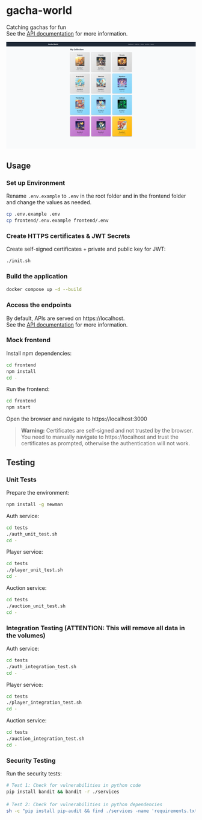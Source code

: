 # gacha-world

Catching gachas for fun  
See the [API documentation](docs/README.md) for more information.

![Frontend](docs/images/frontend_showcase.png)

## Usage

### Set up Environment

Rename `.env.example` to `.env` in the root folder and in the frontend folder and change the values as needed.

```bash
cp .env.example .env
cp frontend/.env.example frontend/.env
```

### Create HTTPS certificates & JWT Secrets

Create self-signed certificates + private and public key for JWT:

```bash
./init.sh
```

### Build the application

```bash
docker compose up -d --build
```

### Access the endpoints

By default, APIs are served on https://localhost.  
See the [API documentation](docs/README.md) for more information.

### Mock frontend

Install npm dependencies:

```bash
cd frontend
npm install
cd -
```

Run the frontend:

```bash
cd frontend
npm start
```

Open the browser and navigate to https://localhost:3000

> **Warning:** Certificates are self-signed and not trusted by the browser. You need to manually navigate to https://localhost and trust the certificates as prompted, otherwise the authentication will not work.

## Testing

### Unit Tests

Prepare the environment:

```bash
npm install -g newman
```

Auth service:

```bash
cd tests
./auth_unit_test.sh
cd -
```

Player service:

```bash
cd tests
./player_unit_test.sh
cd -
```

Auction service:

```bash
cd tests
./auction_unit_test.sh
cd -
```

### Integration Testing (ATTENTION: This will remove all data in the volumes)

Auth service:

```bash
cd tests
./auth_integration_test.sh
cd -
```

Player service:

```bash
cd tests
./player_integration_test.sh
cd -
```

Auction service:

```bash
cd tests
./auction_integration_test.sh
cd -
```

### Security Testing

Run the security tests:

```bash
# Test 1: Check for vulnerabilities in python code
pip install bandit && bandit -r ./services

# Test 2: Check for vulnerabilities in python dependencies
sh -c "pip install pip-audit && find ./services -name 'requirements.txt' -exec pip-audit -r {} \\;"
```
